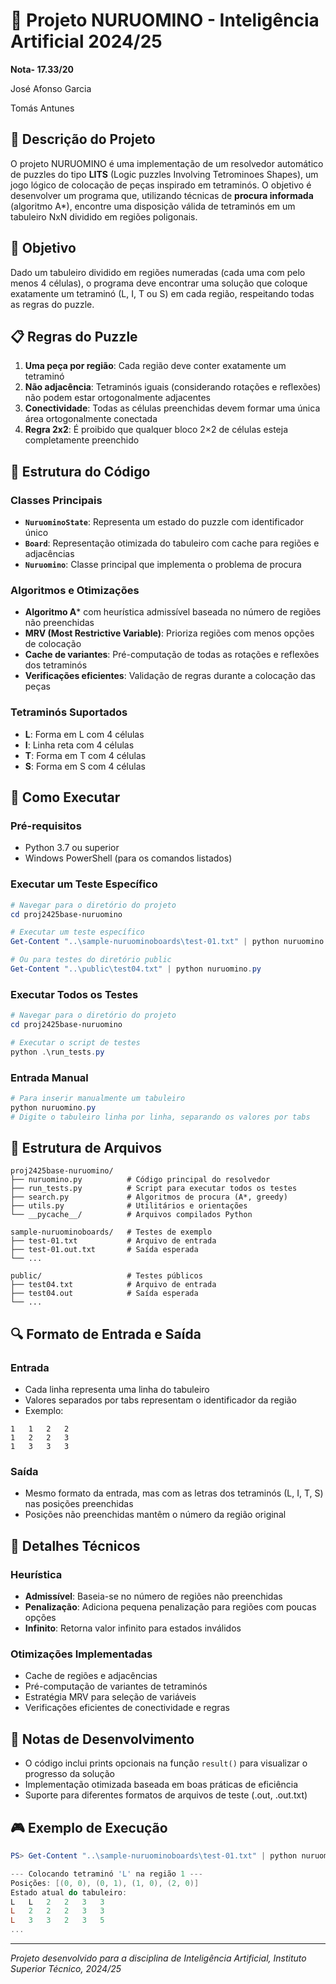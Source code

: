 ﻿# 🧩 Projeto NURUOMINO - Inteligência Artificial 2024/25
**Nota- 17.33/20**

José Afonso Garcia

Tomás Antunes

## 📖 Descrição do Projeto

O projeto NURUOMINO é uma implementação de um resolvedor automático de puzzles do tipo **LITS** (Logic puzzles Involving Tetrominoes Shapes), um jogo lógico de colocação de peças inspirado em tetraminós. O objetivo é desenvolver um programa que, utilizando técnicas de **procura informada** (algoritmo A*), encontre uma disposição válida de tetraminós em um tabuleiro NxN dividido em regiões poligonais.

## 🎯 Objetivo

Dado um tabuleiro dividido em regiões numeradas (cada uma com pelo menos 4 células), o programa deve encontrar uma solução que coloque exatamente um tetraminó (L, I, T ou S) em cada região, respeitando todas as regras do puzzle.

## 📋 Regras do Puzzle

1. **Uma peça por região**: Cada região deve conter exatamente um tetraminó
2. **Não adjacência**: Tetraminós iguais (considerando rotações e reflexões) não podem estar ortogonalmente adjacentes
3. **Conectividade**: Todas as células preenchidas devem formar uma única área ortogonalmente conectada
4. **Regra 2x2**: É proibido que qualquer bloco 2×2 de células esteja completamente preenchido

## 🔧 Estrutura do Código

### Classes Principais

- **`NuruominoState`**: Representa um estado do puzzle com identificador único
- **`Board`**: Representação otimizada do tabuleiro com cache para regiões e adjacências
- **`Nuruomino`**: Classe principal que implementa o problema de procura

### Algoritmos e Otimizações

- **Algoritmo A*** com heurística admissível baseada no número de regiões não preenchidas
- **MRV (Most Restrictive Variable)**: Prioriza regiões com menos opções de colocação
- **Cache de variantes**: Pré-computação de todas as rotações e reflexões dos tetraminós
- **Verificações eficientes**: Validação de regras durante a colocação das peças

### Tetraminós Suportados

- **L**: Forma em L com 4 células
- **I**: Linha reta com 4 células  
- **T**: Forma em T com 4 células
- **S**: Forma em S com 4 células

## 🚀 Como Executar

### Pré-requisitos
- Python 3.7 ou superior
- Windows PowerShell (para os comandos listados)

### Executar um Teste Específico
```powershell
# Navegar para o diretório do projeto
cd proj2425base-nuruomino

# Executar um teste específico
Get-Content "..\sample-nuruominoboards\test-01.txt" | python nuruomino.py

# Ou para testes do diretório public
Get-Content "..\public\test04.txt" | python nuruomino.py
```

### Executar Todos os Testes
```powershell
# Navegar para o diretório do projeto
cd proj2425base-nuruomino

# Executar o script de testes
python .\run_tests.py
```

### Entrada Manual
```powershell
# Para inserir manualmente um tabuleiro
python nuruomino.py
# Digite o tabuleiro linha por linha, separando os valores por tabs
```

## 📁 Estrutura de Arquivos

```
proj2425base-nuruomino/
├── nuruomino.py          # Código principal do resolvedor
├── run_tests.py          # Script para executar todos os testes
├── search.py             # Algoritmos de procura (A*, greedy)
├── utils.py              # Utilitários e orientações
└── __pycache__/          # Arquivos compilados Python

sample-nuruominoboards/   # Testes de exemplo
├── test-01.txt           # Arquivo de entrada
├── test-01.out.txt       # Saída esperada
└── ...

public/                   # Testes públicos
├── test04.txt            # Arquivo de entrada
├── test04.out            # Saída esperada
└── ...
```

## 🔍 Formato de Entrada e Saída

### Entrada
- Cada linha representa uma linha do tabuleiro
- Valores separados por tabs representam o identificador da região
- Exemplo:
```
1	1	2	2
1	2	2	3
1	3	3	3
```

### Saída
- Mesmo formato da entrada, mas com as letras dos tetraminós (L, I, T, S) nas posições preenchidas
- Posições não preenchidas mantêm o número da região original

## 🧠 Detalhes Técnicos

### Heurística
- **Admissível**: Baseia-se no número de regiões não preenchidas
- **Penalização**: Adiciona pequena penalização para regiões com poucas opções
- **Infinito**: Retorna valor infinito para estados inválidos

### Otimizações Implementadas
- Cache de regiões e adjacências
- Pré-computação de variantes de tetraminós
- Estratégia MRV para seleção de variáveis
- Verificações eficientes de conectividade e regras

## 📝 Notas de Desenvolvimento

- O código inclui prints opcionais na função `result()` para visualizar o progresso da solução
- Implementação otimizada baseada em boas práticas de eficiência
- Suporte para diferentes formatos de arquivos de teste (.out, .out.txt)

## 🎮 Exemplo de Execução

```powershell
PS> Get-Content "..\sample-nuruominoboards\test-01.txt" | python nuruomino.py

--- Colocando tetraminó 'L' na região 1 ---
Posições: [(0, 0), (0, 1), (1, 0), (2, 0)]
Estado atual do tabuleiro:
L	L	2	2	3	3
L	2	2	2	3	3
L	3	3	2	3	5
...
```

---
*Projeto desenvolvido para a disciplina de Inteligência Artificial, Instituto Superior Técnico, 2024/25*
